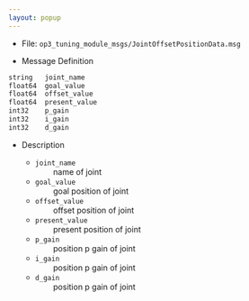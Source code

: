 ```yaml
---
layout: popup
---
```


- File: `op3_tuning_module_msgs/JointOffsetPositionData.msg`

- Message Definition
 ```c
 string   joint_name
 float64  goal_value
 float64  offset_value
 float64  present_value
 int32    p_gain
 int32    i_gain
 int32    d_gain
 ```

- Description

    * `joint_name`   
&emsp;&emsp; name of joint  
    * `goal_value`    
&emsp;&emsp; goal position of joint  
    * `offset_value`    
&emsp;&emsp; offset position of joint  
    * `present_value`    
&emsp;&emsp; present position of joint  
    * `p_gain`    
&emsp;&emsp; position p gain of joint   
    * `i_gain`    
&emsp;&emsp; position p gain of joint  
    * `d_gain`    
&emsp;&emsp; position p gain of joint  
